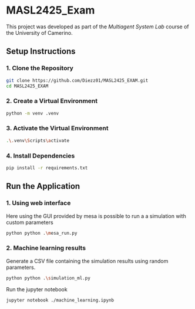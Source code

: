 # MASL2425_Exam

This project was developed as part of the *Multiagent System Lab* course of the University of Camerino.  
## Setup Instructions

### 1. Clone the Repository

```bash
git clone https://github.com/Diezz01/MASL2425_EXAM.git
cd MASL2425_EXAM
```

### 2. Create a Virtual Environment
```bash
python -m venv .venv
```
### 3. Activate the Virtual Environment

```bash
.\.venv\Scripts\activate
```
### 4. Install Dependencies

```bash
pip install -r requirements.txt
```

## Run the Application
### 1. Using web interface
Here using the GUI provided by mesa is possible to run a a simulation with custom parameters
```bash
python python .\mesa_run.py 
```
### 2. Machine learning results
Generate a CSV file containing the simulation results using random parameters.
```bash
python python .\simulation_ml.py    
```
Run the jupyter notebook
```bash
jupyter notebook ./machine_learning.ipynb
```
